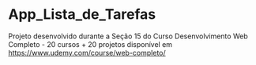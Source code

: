 # App_Lista_de_Tarefas

Projeto desenvolvido durante a Seção 15 do Curso Desenvolvimento Web Completo - 20 cursos + 20 projetos disponível em https://www.udemy.com/course/web-completo/